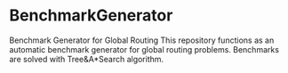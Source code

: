 # BenchmarkGenerator
Benchmark Generator for Global Routing
This repository functions as an automatic benchmark generator for global routing problems. Benchmarks are solved with Tree&A*Search algorithm.
